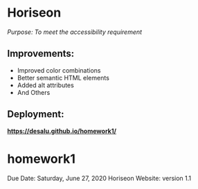 # Horiseon

*Purpose: To meet the accessibility requirement* 

## Improvements:
* Improved color combinations
* Better semantic HTML elements
* Added alt attributes
* And Others

## Deployment:
**https://desalu.github.io/homework1/**



# homework1
Due Date: Saturday, June 27, 2020
Horiseon Website: version 1.1

